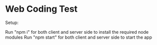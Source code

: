 # Web Coding Test

Setup:

Run "npm i" for both client and server side to install the required node modules
Run "npm start" for both client and server side to start the app
